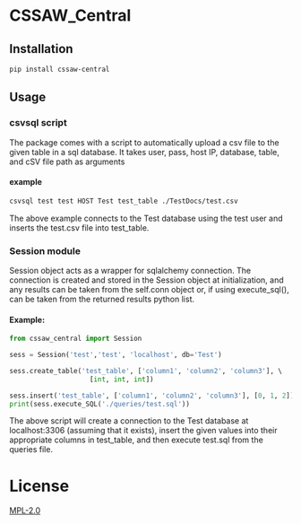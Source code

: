 # CSSAW_Central

## Installation
``` Bash
pip install cssaw-central
```

## Usage

### csvsql script

The package comes with a script to automatically upload a csv file to the given table in a sql database. It takes user, pass, host IP, database, table, and cSV file path as arguments

#### example
``` Bash
csvsql test test HOST Test test_table ./TestDocs/test.csv
```

The above example connects to the Test database using the test user and inserts the test.csv file into test_table.

### Session module
Session object acts as a wrapper for sqlalchemy connection. The connection is created and stored in the Session object at initialization, and any results can be taken from the self.conn object or, if using execute_sql(), can be taken from the returned results python list.

#### Example:
```Python
from cssaw_central import Session

sess = Session('test','test', 'localhost', db='Test')

sess.create_table('test_table', ['column1', 'column2', 'column3'], \ 
                    [int, int, int])

sess.insert('test_table', ['column1', 'column2', 'column3'], [0, 1, 2])
print(sess.execute_SQL('./queries/test.sql'))
```

The above script will create a connection to the Test database at localhost:3306 (assuming that it exists), insert the given values into their appropriate columns in test_table, and then execute test.sql from the queries file.

# License
[MPL-2.0](https://opensource.org/licenses/MPL-2.0)